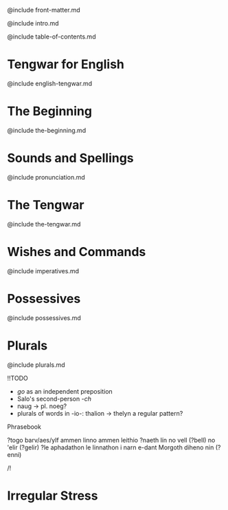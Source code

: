 @include front-matter.md

@include intro.md

@include table-of-contents.md

# <a name="english-tengwar">Tengwar for English</a>

@include english-tengwar.md

# <a name="the-beginning">The Beginning</a>

@include the-beginning.md

# <a name="pronunciation">Sounds and Spellings</a>

@include pronunciation.md

# <a name="writing-systems">The Tengwar</a>

@include the-tengwar.md

# <a name="imperatives">Wishes and Commands</a>

@include imperatives.md

# <a name="possessives">Possessives</a>

@include possessives.md

# <a name="plurals">Plurals</a>

@include plurals.md

!!TODO

- *go* as an independent preposition
- Salo's second-person *-ch*
- naug -> pl. noeg?
- plurals of words in -io-: thalion -> thelyn a regular pattern?

Phrasebook

?togo barv/aes/ylf ammen
linno ammen
leithio ?naeth lín
no vell (?bell)
no 'elir (?gelir)
?le aphadathon
le linnathon i narn e-dant Morgoth
diheno nin (?enni)

/!

# <a name="irregular-stress">Irregular Stress</a>
